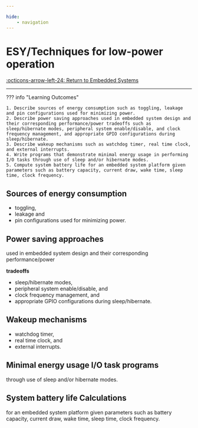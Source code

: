 ```yaml
---

hide:
    - navigation
---
```

# ESY/Techniques for low-power operation

[:octicons-arrow-left-24: Return to Embedded Systems](/Bodies-of-Knowledge/Embedded-Systems)

---

??? info "Learning Outcomes"

    1. Describe sources of energy consumption such as toggling, leakage and pin configurations used for minimizing power.
    2. Describe power saving approaches used in embedded system design and their corresponding performance/power tradeoffs such as sleep/hibernate modes, peripheral system enable/disable, and clock frequency management, and appropriate GPIO configurations during sleep/hibernate.
    3. Describe wakeup mechanisms such as watchdog timer, real time clock, and external interrupts.
    4. Write programs that demonstrate minimal energy usage in performing I/O tasks through use of sleep and/or hibernate modes.
    5. Compute system battery life for an embedded system platform given parameters such as battery capacity, current draw, wake time, sleep time, clock frequency.

## Sources of energy consumption

- toggling, 
- leakage and 
- pin configurations used for minimizing power.

## Power saving approaches 

used in embedded system design and their corresponding performance/power 

**tradeoffs** 

- sleep/hibernate modes, 
- peripheral system enable/disable, and 
- clock frequency management, and 
- appropriate GPIO configurations during sleep/hibernate.


## Wakeup mechanisms

- watchdog timer, 
- real time clock, and 
- external interrupts.
  
## Minimal energy usage I/O task programs 

through use of sleep and/or hibernate modes.

## System battery life Calculations

for an embedded system platform given parameters such as battery capacity, current draw, wake time, sleep time, clock frequency.